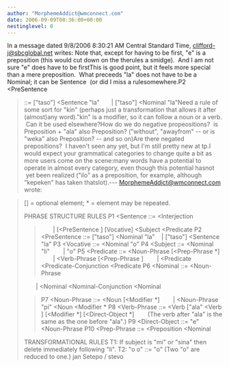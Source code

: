 ```yaml
---
author: "MorphemeAddict@wmconnect.com"
date: 2006-09-09T08:36:00+00:00
nestinglevel: 0
---
```

In a message dated 9/8/2006 8:30:21 AM Central Standard Time, [clifford-j@sbcglobal.net](mailto://clifford-j@sbcglobal.net) writes:
Note that, except for having to be first, "e" is a preposition (this would cut down on the therules a smidge).  And I am not sure "e" does have to be firstThis is good point, but it feels more special than a mere preposition.  What preceeds "la" does not have to be a Nominal; it can be Sentence  (or did I miss a rulesomewhere.P2 <PreSentence
> ::= \["taso"\] <Sentence
> "la"       | \["taso"\] <Nominal
> "la"Need a rule of some sort for "kin" (perhaps just a transformation that allows it after (almost)any word)."kin" is a modifier, so it can follow a noun or a verb.  Can it be used elsewhere?How do we do negative propeositions?  is Preposition + "ala" also Preposition? ("without", "awayfrom" --
 or is "weka" also Preposition? --
 and so on)Are there negated prepositions?  I haven't seen any yet, but I'm still pretty new at tp.I would expect your grammatical categories to change quite a bit as more users come on the scene:many words have a potential to operate in almost every category, even though this potential hasnot  yet been realized ("ilo" as a preposition, for example, although "kepeken" has taken thatslot).---
 [MorphemeAddict@wmconnect.com](mailto://MorphemeAddict@wmconnect.com) wrote:

> \[\] = optional element; \* = element may be repeated.
> 
> PHRASE STRUCTURE RULES
> P1 <Sentence
> ::= <Interjection
>>        | \[<PreSentence
>\] \[Vocative\] <Subject
> <Predicate
>> P2 <PreSentence
> ::= \["taso"\] <Nominal
> "la"    | \["taso"\] <Sentence
> "la"
> P3 <Vocative
> ::= <Nominal
> "o"
> P4 <Subject
> ::= <Nominal
> "li"
>        | "o"
> P5 <Predicate
> ::= <Noun-Phrase
> \[<Prep-Phrase
>\*\]
>        | <Verb-Phrase
> \[<Prep-Phrase
>\]
>        | <Predicate
> <Predicate-Conjunction
> <Predicate
>> P6 <Nominal
> ::= <Noun-Phrase
> 
>        | <Nominal
> <Nominal-Conjunction
> <Nominal
>> P7 <Noun-Phrase
> ::= <Noun
> \[<Modifier
>\*\]
>        | <Noun-Phrase
> "pi" <Noun
> <Modifier
>\*
> P8 <Verb-Phrase
> ::= <Verb
> \["ala" <Verb
>\] \[<Modifier
>\*\] \[<Direct-Object
>\*\]
>        (The verb after "ala" is the same as the one before "ala".)
> P9 <Direct-Object
> ::= "e" <Noun-Phrase
>> P10 <Prep-Phrase
> ::= <Preposition
> <Nominal
>> 
> TRANSFORMATIONAL RULES
> T1: If subject is "mi" or "sina" then delete immediately following "li".
> T2: "o o" ::= "o" (Two "o" are reduced to one.)
> jan Setepo / stevo